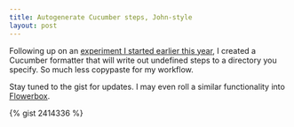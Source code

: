 ```yaml
---
title: Autogenerate Cucumber steps, John-style
layout: post
---
```

Following up on an [experiment I started earlier this year](/blog/2012/01/03/cucumber-step-definitions-in-separate-files/),
I created a Cucumber formatter that will write out undefined steps to a directory you specify. So much less copypaste for
my workflow.

Stay tuned to the gist for updates. I may even roll a similar functionality into [Flowerbox](http://johnbintz.github.com/flowerbox/).

{% gist 2414336 %}

